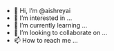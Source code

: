 - 👋 Hi, I’m @aishreyai
- 👀 I’m interested in ...
- 🌱 I’m currently learning ...
- 💞️ I’m looking to collaborate on ...
- 📫 How to reach me ...

<!---
aishreyai/aishreyai is a ✨ special ✨ repository because its `README.md` (this file) appears on your GitHub profile.
You can click the Preview link to take a look at your changes.
--->
